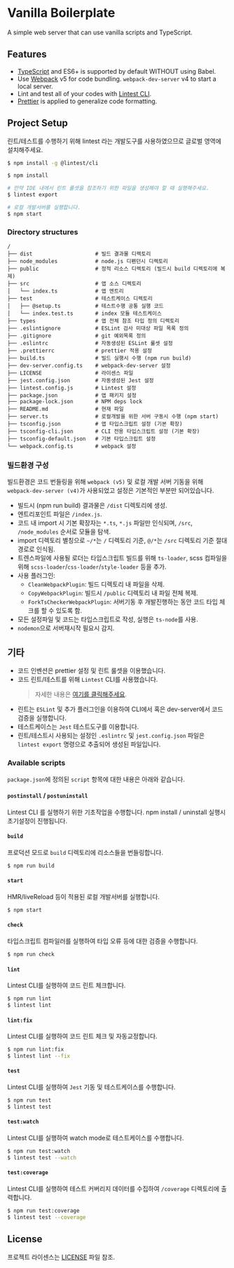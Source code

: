 # Vanilla Boilerplate
A simple web server that can use vanilla scripts and TypeScript.

## Features
- [TypeScript](https://www.typescriptlang.org/) and ES6+ is supported by default WITHOUT using Babel.
- Use [Webpack](https://webpack.js.org/) v5 for code bundling. `webpack-dev-server` v4 to start a local server.
- Lint and test all of your codes with [Lintest CLI](https://npmjs.com/@lintest/cli).
- [Prettier](https://prettier.io/) is applied to generalize code formatting.

## Project Setup
린트/테스트를 수행하기 위해 lintest 라는 개발도구를 사용하였으므로 글로벌 영역에 설치해주세요.
```bash
$ npm install -g @lintest/cli

$ npm install

# 만약 IDE 내에서 린트 룰셋을 참조하기 위한 파일을 생성해야 할 때 실행해주세요.
$ lintest export

# 로컬 개발서버를 실행합니다.
$ npm start
```

### Directory structures
```
/
├── dist                    # 빌드 결과물 디렉토리
├── node_modules            # node.js 디펜던시 디렉토리
├── public                  # 정적 리소스 디렉토리 (빌드시 build 디렉토리에 복제)
├── src                     # 앱 소스 디렉토리
│   └── index.ts            # 앱 엔트리
├── test                    # 테스트케이스 디렉토리
│   ├── @setup.ts           # 테스트수행 공통 실행 코드
│   └── index.test.ts       # index 모듈 테스트케이스
├── types                   # 앱 전체 참조 타입 정의 디렉토리
├── .eslintignore           # ESLint 검사 미대상 파일 목록 정의
├── .gitignore              # git 예외목록 정의
├── .eslintrc               # 자동생성된 ESLint 룰셋 설정
├── .prettierrc             # prettier 적용 설정
├── build.ts                # 빌드 실행시 수행 (npm run build)
├── dev-server.config.ts    # webpack-dev-server 설정
├── LICENSE                 # 라이센스 파일
├── jest.config.json        # 자동생성된 Jest 설정
├── lintest.config.js       # Lintest 설정
├── package.json            # 앱 패키지 설정
├── package-lock.json       # NPM deps lock
├── README.md               # 현재 파일
├── server.ts               # 로컬개발을 위한 서버 구동시 수행 (npm start)
├── tsconfig.json           # 앱 타입스크립트 설정 (기본 확장)
├── tsconfig-cli.json       # CLI 전용 타입스크립트 설정 (기본 확장)
├── tsconfig-default.json   # 기본 타입스크립트 설정
└── webpack.config.ts       # webpack 설정
```

### 빌드환경 구성
빌드환경은 코드 번들링을 위해 `webpack (v5)` 및 로컬 개발 서버 기동을 위해 `webpack-dev-server (v4)`가 사용되었고 설정은 기본적인 부분만 되어있습니다.
- 빌드시 (npm run build) 결과물은 `/dist` 디렉토리에 생성.
- 엔트리포인트 파일은 `/index.js`.
- 코드 내 import 시 기본 확장자는 `*.ts`, `*.js` 파일만 인식되며, `/src`, `/node_modules` 순서로 모듈을 탐색.
- import 디렉토리 별칭으로 `~/*`는 `/` 디렉토리 기준, `@/*`는 `/src` 디렉토리 기준 절대경로로 인식됨.
- 트렌스파일에 사용될 로더는 타입스크립트 빌드를 위해 `ts-loader`, scss 컴파일을 위해 `scss-loader`/`css-loader`/`style-loader` 등을 추가.
- 사용 플러그인:
    - `CleanWebpackPlugin`: 빌드 디렉토리 내 파일을 삭제.
    - `CopyWebpackPlugin`: 빌드시 `/public` 디렉토리 내 파일 전체 복제.
    - `ForkTsCheckerWebpackPlugin`: 서버기동 후 개발진행하는 동안 코드 타입 체크를 할 수 있도록 함.
- 모든 설정파일 및 코드는 타입스크립트로 작성, 실행은 `ts-node`를 사용.
- `nodemon`으로 서버재시작 필요시 감지.

## 기타
- 코드 인벤션은 prettier 설정 및 린트 룰셋을 이용했습니다.
- 코드 린트/테스트를 위해 `Lintest` CLI를 사용했습니다.
  > 자세한 내용은 [여기를 클릭해주세요](https://www.npmjs.com/package/@lintest/cli).
- 린트는 `ESLint` 및 추가 플러그인을 이용하여 CLI에서 혹은 dev-server에서 코드검증을 실행합니다.
- 테스트케이스는 `Jest` 테스트도구를 이용합니다.
- 린트/테스트시 사용되는 설정인 `.eslintrc` 및 `jest.config.json` 파일은 `lintest export` 명령으로 추출되어 생성된 파일입니다.

### Available scripts
`package.json`에 정의된 `script` 항목에 대한 내용은 아래와 같습니다.

#### `postinstall` / `postuninstall`
Lintest CLI 를 실행하기 위한 기초작업을 수행합니다. npm install / uninstall 실행시 초기설정이 진행됩니다.

#### `build`
프로덕션 모드로 `build` 디렉토리에 리소스들을 번들링합니다.
```bash
$ npm run build
```

#### `start`
HMR/liveReload 등이 적용된 로컬 개발서버를 실행합니다.
```bash
$ npm start
```

#### `check`
타입스크립트 컴파일러를 실행하여 타입 오류 등에 대한 검증을 수행합니다.
```bash
$ npm run check
```

#### `lint`
Lintest CLI를 실행하여 코드 린트 체크합니다.
```bash
$ npm run lint
$ lintest lint
```

#### `lint:fix`
Lintest CLI를 실행하여 코드 린트 체크 및 자동교정합니다.
```bash
$ npm run lint:fix
$ lintest lint --fix
```

#### `test`
Lintest CLI를 실행하여 `Jest` 기동 및 테스트케이스를 수행합니다.
```bash
$ npm run test
$ lintest test
```

#### `test:watch`
Lintest CLI를 실행하여 watch mode로 테스트케이스를 수행합니다.
```bash
$ npm run test:watch
$ lintest test --watch
```

#### `test:coverage`
Lintest CLI를 실행하여 테스트 커버리지 데이터를 수집하여 `/coverage` 디렉토리에 출력합니다.
```bash
$ npm run test:coverage
$ lintest test --coverage
```

## License
프로젝트 라이센스는 [LICENSE](LICENSE) 파일 참조.
